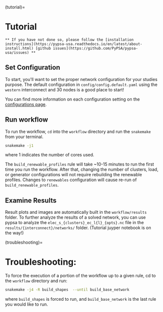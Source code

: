 (tutorial)=
# Tutorial 

```{note}
** If you have not done so, please follow the [installation instructions](https://pypsa-usa.readthedocs.io/en/latest/about-install.html) [github issues](https://github.com/PyPSA/pypsa-usa/issues) **
```

## Set Configuration

To start, you'll want to set the proper network configuration for your studies purpose. The default configuration in `config/config.default.yaml` using the `western` interconnect and 30 nodes is a good place to start!

You can find more information on each configuration setting on the [configurations page](https://pypsa-usa.readthedocs.io/en/latest/config-configuration.html).


## Run workflow

To run the workflow, `cd` into the `workflow` directory and run the `snakemake` from your terminal.

```bash
snakemake -j1
```

where 1 indicates the number of cores used.

The `build_renewable_profiles` rule will take ~10-15 minutes to run the first time you run the workflow. After that, changing the number of clusters, load, or generator configurations will not require rebuilding the renewable profiles. Changes to `renewables` configuration will cause re-run of `build_renewable_profiles`.

## Examine Results

Result plots and images are automatically built in the `workflow/results` folder. To further analyze the results of a solved network, you can use pypsa to analyze the `elec_s_{clusters}_ec_l{l}_{opts}.nc` file in the `results/{interconnect}/networks/` folder. (Tutorial juyper notebook is on the way!)

(troubleshooting)=
# Troubleshooting:

To force the execution of a portion of the workflow up to a given rule, cd to the `workflow` directory and run:

```bash
snakemake -j4 -R build_shapes  --until build_base_network
```
where `build_shapes` is forced to run, and `build_base_network` is the last rule you would like to run.
